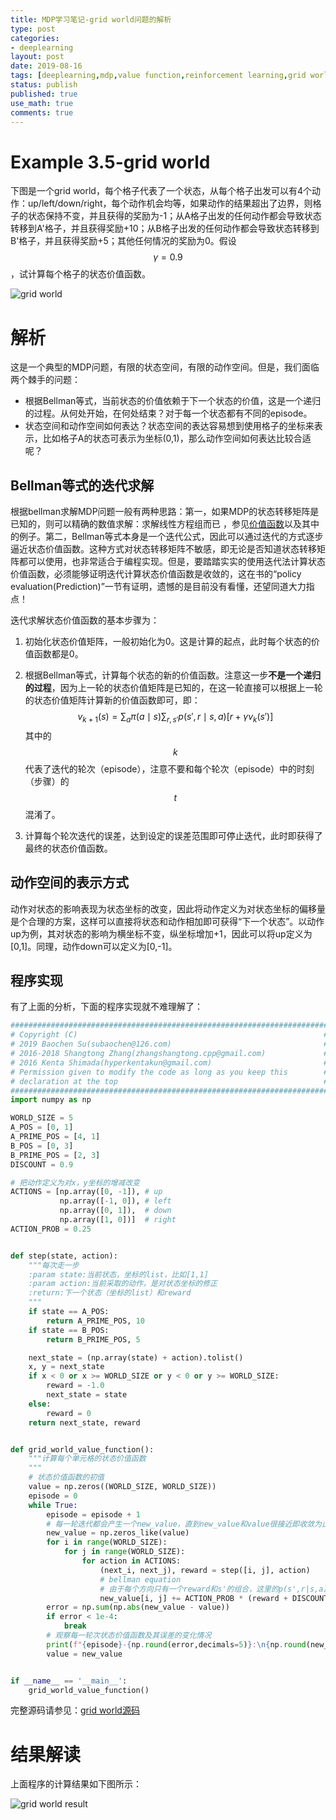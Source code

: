 ```yaml
---
title: MDP学习笔记-grid world问题的解析
type: post
categories:
- deeplearning
layout: post
date: 2019-08-16
tags: [deeplearning,mdp,value function,reinforcement learning,grid world]
status: publish
published: true
use_math: true
comments: true
---
```


# Example 3.5-grid world

下图是一个grid world，每个格子代表了一个状态，从每个格子出发可以有4个动作：up/left/down/right，每个动作机会均等，如果动作的结果超出了边界，则格子的状态保持不变，并且获得的奖励为-1；从A格子出发的任何动作都会导致状态转移到A'格子，并且获得奖励+10；从B格子出发的任何动作都会导致状态转移到B'格子，并且获得奖励+5；其他任何情况的奖励为0。假设$$\gamma=0.9$$，试计算每个格子的状态价值函数。

![grid world](https://raw.githubusercontent.com/subaochen/subaochen.github.io/master/images/rl/mdp/grid-world-5x5.png )

# 解析

这是一个典型的MDP问题，有限的状态空间，有限的动作空间。但是，我们面临两个棘手的问题：

* 根据Bellman等式，当前状态的价值依赖于下一个状态的价值，这是一个递归的过程。从何处开始，在何处结束？对于每一个状态都有不同的episode。
* 状态空间和动作空间如何表达？状态空间的表达容易想到使用格子的坐标来表示，比如格子A的状态可表示为坐标(0,1)，那么动作空间如何表达比较合适呢？

## Bellman等式的迭代求解

根据bellman求解MDP问题一般有两种思路：第一，如果MDP的状态转移矩阵是已知的，则可以精确的数值求解：求解线性方程组而已 ，参见[价值函数](https://subaochen.github.io/deeplearning/2019/08/15/value-function-q-function/)以及其中的例子。第二，Bellman等式本身是一个迭代公式，因此可以通过迭代的方式逐步逼近状态价值函数。这种方式对状态转移矩阵不敏感，即无论是否知道状态转移矩阵都可以使用，也非常适合于编程实现。但是，要踏踏实实的使用迭代法计算状态价值函数，必须能够证明迭代计算状态价值函数是收敛的，这在书的“policy evaluation(Prediction)”一节有证明，遗憾的是目前没有看懂，还望同道大力指点！

迭代求解状态价值函数的基本步骤为：

1. 初始化状态价值矩阵，一般初始化为0。这是计算的起点，此时每个状态的价值函数都是0。

2. 根据Bellman等式，计算每个状态的新的价值函数。注意这一步**不是一个递归的过程**，因为上一轮的状态价值矩阵是已知的，在这一轮直接可以根据上一轮的状态价值矩阵计算新的价值函数即可，即：
   $$
   v_{k+1}(s)=\sum_a \pi(a\mid s)\sum_{r,s'}p(s',r\mid s,a)\left[r+\gamma v_k(s')\right]
   $$
   其中的$$k$$代表了迭代的轮次（episode），注意不要和每个轮次（episode）中的时刻（步骤）的$$t$$混淆了。

3. 计算每个轮次迭代的误差，达到设定的误差范围即可停止迭代，此时即获得了最终的状态价值函数。

## 动作空间的表示方式

动作对状态的影响表现为状态坐标的改变，因此将动作定义为对状态坐标的偏移量是个合理的方案，这样可以直接将状态和动作相加即可获得“下一个状态”。以动作up为例，其对状态的影响为横坐标不变，纵坐标增加+1，因此可以将up定义为[0,1]。同理，动作down可以定义为[0,-1]。

## 程序实现

有了上面的分析，下面的程序实现就不难理解了：

```python
#######################################################################
# Copyright (C)                                                       #
# 2019 Baochen Su(subaochen@126.com)                                  #
# 2016-2018 Shangtong Zhang(zhangshangtong.cpp@gmail.com)             #
# 2016 Kenta Shimada(hyperkentakun@gmail.com)                         #
# Permission given to modify the code as long as you keep this        #
# declaration at the top                                              #
#######################################################################
import numpy as np

WORLD_SIZE = 5
A_POS = [0, 1]
A_PRIME_POS = [4, 1]
B_POS = [0, 3]
B_PRIME_POS = [2, 3]
DISCOUNT = 0.9

# 把动作定义为对x，y坐标的增减改变
ACTIONS = [np.array([0, -1]), # up
           np.array([-1, 0]), # left
           np.array([0, 1]),  # down
           np.array([1, 0])]  # right
ACTION_PROB = 0.25


def step(state, action):
    """每次走一步
    :param state:当前状态，坐标的list，比如[1,1]
    :param action:当前采取的动作，是对状态坐标的修正
    :return:下一个状态（坐标的list）和reward
    """
    if state == A_POS:
        return A_PRIME_POS, 10
    if state == B_POS:
        return B_PRIME_POS, 5

    next_state = (np.array(state) + action).tolist()
    x, y = next_state
    if x < 0 or x >= WORLD_SIZE or y < 0 or y >= WORLD_SIZE:
        reward = -1.0
        next_state = state
    else:
        reward = 0
    return next_state, reward


def grid_world_value_function():
    """计算每个单元格的状态价值函数
    """
    # 状态价值函数的初值
    value = np.zeros((WORLD_SIZE, WORLD_SIZE))
    episode = 0
    while True:
        episode = episode + 1
        # 每一轮迭代都会产生一个new_value，直到new_value和value很接近即收敛为止
        new_value = np.zeros_like(value)
        for i in range(WORLD_SIZE):
            for j in range(WORLD_SIZE):
                for action in ACTIONS:
                    (next_i, next_j), reward = step([i, j], action)
                    # bellman equation
                    # 由于每个方向只有一个reward和s'的组合，这里的p(s',r|s,a)=1
                    new_value[i, j] += ACTION_PROB * (reward + DISCOUNT * value[next_i, next_j])
        error = np.sum(np.abs(new_value - value))
        if error < 1e-4:
            break
        # 观察每一轮次状态价值函数及其误差的变化情况
        print(f"{episode}-{np.round(error,decimals=5)}:\n{np.round(new_value,decimals=2)}")
        value = new_value


if __name__ == '__main__':
    grid_world_value_function()
```

完整源码请参见：[grid world源码](https://raw.githubusercontent.com/subaochen/subaochen.github.io/master/resources/grid_world.py)

# 结果解读

上面程序的计算结果如下图所示：

![grid world result](https://raw.githubusercontent.com/subaochen/subaochen.github.io/master/images/rl/mdp/figure_3_2.png)